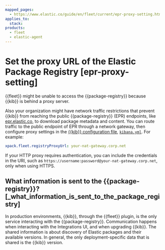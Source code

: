 ```yaml
---
mapped_pages:
  - https://www.elastic.co/guide/en/fleet/current/epr-proxy-setting.html
applies_to:
  stack:
products:
  - fleet
  - elastic-agent
---
```


# Set the proxy URL of the Elastic Package Registry [epr-proxy-setting]

{{fleet}} might be unable to access the {{package-registry}} because {{kib}} is behind a proxy server.

Also your organization might have network traffic restrictions that prevent {{kib}} from reaching the public {{package-registry}} (EPR) endpoints, like [epr.elastic.co](https://epr.elastic.co/), to download package metadata and content. You can route traffic to the public endpoint of EPR through a network gateway, then configure proxy settings in the [{{kib}} configuration file](kibana://reference/configuration-reference/fleet-settings.md), [`kibana.yml`](/deploy-manage/stack-settings.md). For example:

```yaml
xpack.fleet.registryProxyUrl: your-nat-gateway.corp.net
```

If your HTTP proxy requires authentication, you can include the credentials in the URI, such as `https://username:password@your-nat-gateway.corp.net`, only when using HTTPS.

## What information is sent to the {{package-registry}}? [_what_information_is_sent_to_the_package_registry]

In production environments, {{kib}}, through the {{fleet}} plugin, is the only service interacting with the {{package-registry}}. Communication happens when interacting with the Integrations UI, and when upgrading {{kib}}. The shared information is about discovery of Elastic packages and their available versions. In general, the only deployment-specific data that is shared is the {{kib}} version.



